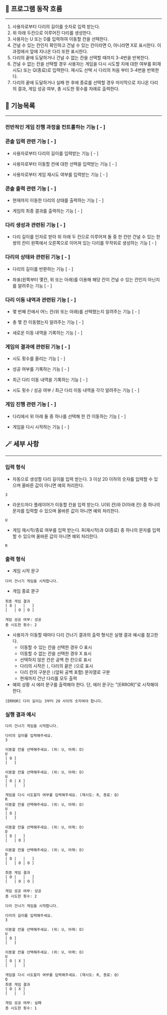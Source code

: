 ## 🌊 프로그램 동작 흐름

---

1. 사용자로부터 다리의 길이를 숫자로 입력 받는다.
2. 위 아래 두칸으로 이루어진 다리를 생성한다.
3. 사용자는 U 또는 D를 입력하여 이동할 칸을 선택한다.
4. 건널 수 있는 칸인지 확인하고 건널 수 있는 칸이라면 O, 아니라면 X로 표시한다. 이 과정에서 앞에 지나온 다리 또한 표시한다.
5. 다리의 끝에 도달하거나 건널 수 없는 칸을 선택할 때까지 3-4번을 반복한다.
6. 건널 수 없는 칸을 선택할 경우 사용자는 게임을 다시 시도할 지에 대한 여부를 R(재시도) 또는 Q(종료)로 입력한다. 재시도 선택 시 다리의 처음 부터 3-4번을 반복한다.
7. 다리의 끝에 도달하거나 실패 한 후에 종료를 선택할 경우 마지막으로 지나온 다리의 결과, 게임 성공 여부, 총 시도한 횟수를 차례로 출력한다.

## 📃 기능목록

---

### 전반적인 게임 진행 과정을 컨트롤하는 기능 [ - ]

### 콘솔 입력 관련 기능 [ - ]

- 사용자로부터 다리의 길이를 입력받는 기능 [ - ]

- 사용자로부터 이동할 칸에 대한 선택을 입력받는 기능 [ - ]

- 사용자로부터 게임 재시도 여부를 입력받는 기능 [ - ]


### 콘솔 출력 관련 기능 [ - ]

- 현재까지 이동한 다리의 상태를 출력하는 기능 [ - ]

- 게임의 최종 결과를 출력하는 기능 [ - ]

### 다리 생성과 관련된 기능 [ - ]

- 다리 길이를 인자로 받아 위 아래 두 칸으로 이루어져 둘 중 한 칸만 건널 수 있는 한 쌍의 칸이 왼쪽에서 오른쪽으로 이어져 있는 다리를 무작위로 생성하는 기능 [ - ]

### 다리의 상태와 관련된 기능 [ - ]

- 다리의 길이를 반환하는 기능 [ - ]

- 좌표(왼쪽부터 몇칸, 위 또는 아래)를 이용해 해당 칸이 건널 수 있는 칸인지 아닌지를 알려주는 기능 [ - ]

### 다리 이동 내역과 관련된 기능 [ - ]

- 몇 번째 칸에서 어느 칸(위 또는 아래)를 선택했는지 알려주는 기능 [ - ]

- 총 몇 칸 이동했는지 알려주는 기능 [ - ]

- 새로운 이동 내역을 기록하는 기능 [ - ]

### 게임의 결과에 관련된 기능 [ - ]

- 시도 횟수를 올리는 기능 [ - ]

- 성공 여부를 기록하는 기능 [ - ]

- 최근 다리 이동 내역을 기록하는 기능 [ - ]

- 시도 횟수 / 성공 여부 / 최근 다리 이동 내역을 각각 알려주는 기능 [ - ]

### 게임 진행 관련 기능 [ - ]

- 다리에서 위 아래 둘 중 하나를 선택해 한 칸 이동하는 기능 [ - ]

- 게임을 다시 시작하는 기능 [ - ]

## 🪄 세부 사항

---

### 입력 형식
- 자동으로 생성할 다리 길이를 입력 받는다. 3 이상 20 이하의 숫자를 입력할 수 있으며 올바른 값이 아니면 예외 처리한다.
```
3
```
- 라운드마다 플레이어가 이동할 칸을 입력 받는다. U(위 칸)와 D(아래 칸) 중 하나의 문자를 입력할 수 있으며 올바른 값이 아니면 예외 처리한다.
```
U
```
- 게임 재시작/종료 여부를 입력 받는다. R(재시작)과 Q(종료) 중 하나의 문자를 입력할 수 있으며 올바른 값이 아니면 예외 처리한다.
```
R
```

### 출력 형식

- 게임 시작 문구
```
다리 건너기 게임을 시작합니다.
```
- 게임 종료 문구
```
최종 게임 결과
[ O |   |   ]
[   | O | O ]

게임 성공 여부: 성공
총 시도한 횟수: 2
```
- 사용자가 이동할 때마다 다리 건너기 결과의 출력 형식은 실행 결과 예시를 참고한다.
    - 이동할 수 있는 칸을 선택한 경우 O 표시
    - 이동할 수 없는 칸을 선택한 경우 X 표시
    - 선택하지 않은 칸은 공백 한 칸으로 표시
    - 다리의 시작은 `[`, 다리의 끝은 `]`으로 표시
    - 다리 칸의 구분은 ` | `(앞뒤 공백 포함) 문자열로 구분
    - 현재까지 건넌 다리를 모두 출력
- 예외 상황 시 에러 문구를 출력해야 한다. 단, 에러 문구는 "[ERROR]"로 시작해야 한다.
```
[ERROR] 다리 길이는 3부터 20 사이의 숫자여야 합니다.
```

### 실행 결과 예시
```
다리 건너기 게임을 시작합니다.

다리의 길이를 입력해주세요.
3

이동할 칸을 선택해주세요. (위: U, 아래: D)
U
[ O ]
[   ]

이동할 칸을 선택해주세요. (위: U, 아래: D)
U
[ O | X ]
[   |   ]

게임을 다시 시도할지 여부를 입력해주세요. (재시도: R, 종료: Q)
R
이동할 칸을 선택해주세요. (위: U, 아래: D)
U
[ O ]
[   ]

이동할 칸을 선택해주세요. (위: U, 아래: D)
D
[ O |   ]
[   | O ]

이동할 칸을 선택해주세요. (위: U, 아래: D)
D
[ O |   |   ]
[   | O | O ]

최종 게임 결과
[ O |   |   ]
[   | O | O ]

게임 성공 여부: 성공
총 시도한 횟수: 2
```

```
다리 건너기 게임을 시작합니다.

다리의 길이를 입력해주세요.
3

이동할 칸을 선택해주세요. (위: U, 아래: D)
U
[ O ]
[   ]

이동할 칸을 선택해주세요. (위: U, 아래: D)
U
[ O | X ]
[   |   ]

게임을 다시 시도할지 여부를 입력해주세요. (재시도: R, 종료: Q)
Q
최종 게임 결과
[ O | X ]
[   |   ]

게임 성공 여부: 실패
총 시도한 횟수: 1
```